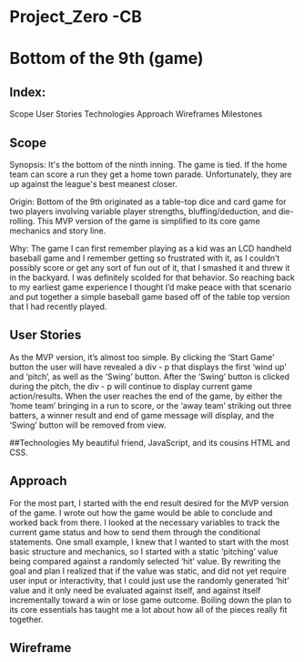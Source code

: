 # Project_Zero  -CB
# Bottom of the 9th  (game)

## Index:

Scope 
User Stories
Technologies
Approach
Wireframes
Milestones


## Scope
Synopsis:
It's the bottom of the ninth inning. The game is tied. If the home team can score a run they get a home town parade. Unfortunately, they are up against the league's best meanest closer.

Origin:
Bottom of the 9th originated as a table-top dice and card game for two players involving variable player strengths, bluffing/deduction, and die-rolling. This MVP version of the game is simplified to its core game mechanics and story line. 

Why:
The game I can first remember playing as a kid was an LCD handheld baseball game and I remember getting so frustrated with it, as I couldn’t possibly score or get any sort of fun out of it, that I smashed it and threw it in the backyard. I was definitely scolded for that behavior. So reaching back to my earliest game experience I thought I’d make peace with that scenario and put together a simple baseball game based off of the table top version that I had recently played. 


## User Stories
As the MVP version, it’s almost too simple. By clicking the ‘Start Game’ button the user will have revealed a div - p that displays the first ‘wind up’ and ‘pitch’, as well as the ‘Swing’ button. After the ‘Swing’ button is clicked during the pitch, the div - p will continue to display current game action/results. When the user reaches the end of the game, by either the ‘home team’ bringing in a run to score, or the ‘away team’ striking out three batters, a winner result and end of game message will display, and the ‘Swing’ button will be removed from view. 


##Technologies 
My beautiful friend, JavaScript, and its cousins HTML and CSS. 


## Approach
For the most part, I started with the end result desired for the MVP version of the game. I wrote out how the game would be able to conclude and worked back from there. I looked at the necessary variables to track the current game status and how to send them through the conditional statements. One small example, I knew that I wanted to start with the most basic structure and mechanics, so I started with a static ‘pitching’ value being compared against a randomly selected ‘hit’ value. By rewriting the goal and plan I realized that if the value was static, and did not yet require user input or interactivity, that I could just use the randomly generated ‘hit’ value and it only need be evaluated against itself, and against itself incrementally toward a win or lose game outcome. Boiling down the plan to its core essentials has taught me a lot about how all of the pieces really fit together. 


## Wireframe

